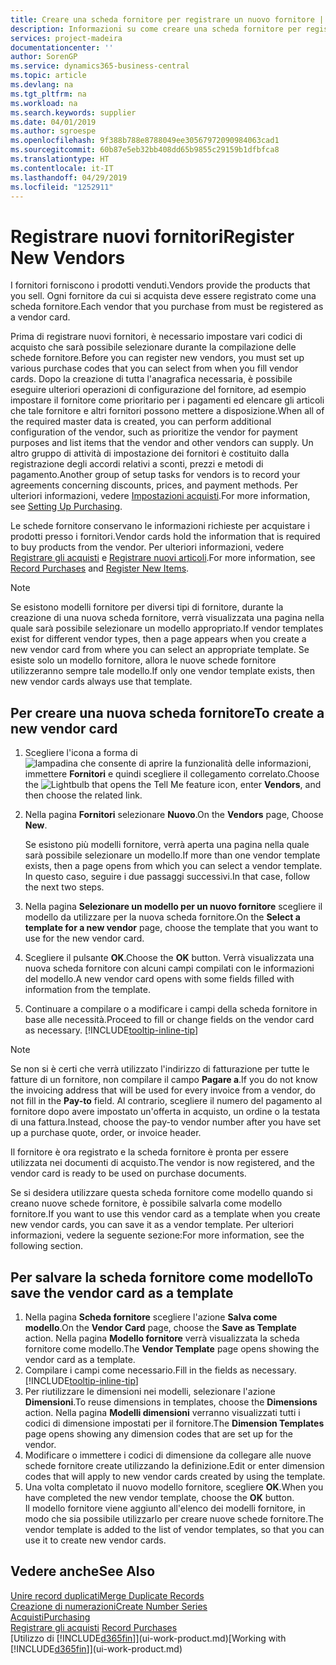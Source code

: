 ```yaml
---
title: Creare una scheda fornitore per registrare un nuovo fornitore | Documenti Microsoft
description: Informazioni su come creare una scheda fornitore per registrare un nuovo fornitore.
services: project-madeira
documentationcenter: ''
author: SorenGP
ms.service: dynamics365-business-central
ms.topic: article
ms.devlang: na
ms.tgt_pltfrm: na
ms.workload: na
ms.search.keywords: supplier
ms.date: 04/01/2019
ms.author: sgroespe
ms.openlocfilehash: 9f388b788e8788049ee30567972090984063cad1
ms.sourcegitcommit: 60b87e5eb32bb408dd65b9855c29159b1dfbfca8
ms.translationtype: HT
ms.contentlocale: it-IT
ms.lasthandoff: 04/29/2019
ms.locfileid: "1252911"
---
```

# <a name="register-new-vendors"></a><span data-ttu-id="91fe1-103">Registrare nuovi fornitori</span><span class="sxs-lookup"><span data-stu-id="91fe1-103">Register New Vendors</span></span>
<span data-ttu-id="91fe1-104">I fornitori forniscono i prodotti venduti.</span><span class="sxs-lookup"><span data-stu-id="91fe1-104">Vendors provide the products that you sell.</span></span> <span data-ttu-id="91fe1-105">Ogni fornitore da cui si acquista deve essere registrato come una scheda fornitore.</span><span class="sxs-lookup"><span data-stu-id="91fe1-105">Each vendor that you purchase from must be registered as a vendor card.</span></span>

<span data-ttu-id="91fe1-106">Prima di registrare nuovi fornitori, è necessario impostare vari codici di acquisto che sarà possibile selezionare durante la compilazione delle schede fornitore.</span><span class="sxs-lookup"><span data-stu-id="91fe1-106">Before you can register new vendors, you must set up various purchase codes that you can select from when you fill vendor cards.</span></span> <span data-ttu-id="91fe1-107">Dopo la creazione di tutta l'anagrafica necessaria, è possibile eseguire ulteriori operazioni di configurazione del fornitore, ad esempio impostare il fornitore come prioritario per i pagamenti ed elencare gli articoli che tale fornitore e altri fornitori possono mettere a disposizione.</span><span class="sxs-lookup"><span data-stu-id="91fe1-107">When all of the required master data is created, you can perform additional configuration of the vendor, such as prioritize the vendor for payment purposes and list items that the vendor and other vendors can supply.</span></span> <span data-ttu-id="91fe1-108">Un altro gruppo di attività di impostazione dei fornitori è costituito dalla registrazione degli accordi relativi a sconti, prezzi e metodi di pagamento.</span><span class="sxs-lookup"><span data-stu-id="91fe1-108">Another group of setup tasks for vendors is to record your agreements concerning discounts, prices, and payment methods.</span></span> <span data-ttu-id="91fe1-109">Per ulteriori informazioni, vedere [Impostazioni acquisti](purchasing-setup-purchasing.md).</span><span class="sxs-lookup"><span data-stu-id="91fe1-109">For more information, see [Setting Up Purchasing](purchasing-setup-purchasing.md).</span></span>

<span data-ttu-id="91fe1-110">Le schede fornitore conservano le informazioni richieste per acquistare i prodotti presso i fornitori.</span><span class="sxs-lookup"><span data-stu-id="91fe1-110">Vendor cards hold the information that is required to buy products from the vendor.</span></span> <span data-ttu-id="91fe1-111">Per ulteriori informazioni, vedere [Registrare gli acquisti](purchasing-how-record-purchases.md) e [Registrare nuovi articoli](inventory-how-register-new-items.md).</span><span class="sxs-lookup"><span data-stu-id="91fe1-111">For more information, see [Record Purchases](purchasing-how-record-purchases.md) and [Register New Items](inventory-how-register-new-items.md).</span></span>

> [!NOTE]  
>   <span data-ttu-id="91fe1-112">Se esistono modelli fornitore per diversi tipi di fornitore, durante la creazione di una nuova scheda fornitore, verrà visualizzata una pagina nella quale sarà possibile selezionare un modello appropriato.</span><span class="sxs-lookup"><span data-stu-id="91fe1-112">If vendor templates exist for different vendor types, then a page appears when you create a new vendor card from where you can select an appropriate template.</span></span> <span data-ttu-id="91fe1-113">Se esiste solo un modello fornitore, allora le nuove schede fornitore utilizzeranno sempre tale modello.</span><span class="sxs-lookup"><span data-stu-id="91fe1-113">If only one vendor template exists, then new vendor cards always use that template.</span></span>

## <a name="to-create-a-new-vendor-card"></a><span data-ttu-id="91fe1-114">Per creare una nuova scheda fornitore</span><span class="sxs-lookup"><span data-stu-id="91fe1-114">To create a new vendor card</span></span>
1. <span data-ttu-id="91fe1-115">Scegliere l'icona a forma di ![lampadina che consente di aprire la funzionalità delle informazioni](media/ui-search/search_small.png "Informazioni sull'operazione che si desidera eseguire"), immettere **Fornitori** e quindi scegliere il collegamento correlato.</span><span class="sxs-lookup"><span data-stu-id="91fe1-115">Choose the ![Lightbulb that opens the Tell Me feature](media/ui-search/search_small.png "Tell me what you want to do") icon, enter **Vendors**, and then choose the related link.</span></span>  
2. <span data-ttu-id="91fe1-116">Nella pagina **Fornitori** selezionare **Nuovo**.</span><span class="sxs-lookup"><span data-stu-id="91fe1-116">On the **Vendors** page, Choose **New**.</span></span>

    <span data-ttu-id="91fe1-117">Se esistono più modelli fornitore, verrà aperta una pagina nella quale sarà possibile selezionare un modello.</span><span class="sxs-lookup"><span data-stu-id="91fe1-117">If more than one vendor template exists, then a page opens from which you can select a vendor template.</span></span> <span data-ttu-id="91fe1-118">In questo caso, seguire i due passaggi successivi.</span><span class="sxs-lookup"><span data-stu-id="91fe1-118">In that case, follow the next two steps.</span></span>
3. <span data-ttu-id="91fe1-119">Nella pagina **Selezionare un modello per un nuovo fornitore** scegliere il modello da utilizzare per la nuova scheda fornitore.</span><span class="sxs-lookup"><span data-stu-id="91fe1-119">On the **Select a template for a new vendor** page, choose the template that you want to use for the new vendor card.</span></span>
4. <span data-ttu-id="91fe1-120">Scegliere il pulsante **OK**.</span><span class="sxs-lookup"><span data-stu-id="91fe1-120">Choose the **OK** button.</span></span> <span data-ttu-id="91fe1-121">Verrà visualizzata una nuova scheda fornitore con alcuni campi compilati con le informazioni del modello.</span><span class="sxs-lookup"><span data-stu-id="91fe1-121">A new vendor card opens with some fields filled with information from the template.</span></span>
5. <span data-ttu-id="91fe1-122">Continuare a compilare o a modificare i campi della scheda fornitore in base alle necessità.</span><span class="sxs-lookup"><span data-stu-id="91fe1-122">Proceed to fill or change fields on the vendor card as necessary.</span></span> [!INCLUDE[tooltip-inline-tip](includes/tooltip-inline-tip_md.md)]

> [!NOTE]  
>   <span data-ttu-id="91fe1-123">Se non si è certi che verrà utilizzato l'indirizzo di fatturazione per tutte le fatture di un fornitore, non compilare il campo **Pagare a**.</span><span class="sxs-lookup"><span data-stu-id="91fe1-123">If you do not know the invoicing address that will be used for every invoice from a vendor, do not fill in the **Pay-to** field.</span></span> <span data-ttu-id="91fe1-124">Al contrario, scegliere il numero del pagamento al fornitore dopo avere impostato un'offerta in acquisto, un ordine o la testata di una fattura.</span><span class="sxs-lookup"><span data-stu-id="91fe1-124">Instead, choose the pay-to vendor number after you have set up a purchase quote, order, or invoice header.</span></span>

<span data-ttu-id="91fe1-125">Il fornitore è ora registrato e la scheda fornitore è pronta per essere utilizzata nei documenti di acquisto.</span><span class="sxs-lookup"><span data-stu-id="91fe1-125">The vendor is now registered, and the vendor card is ready to be used on purchase documents.</span></span>

<span data-ttu-id="91fe1-126">Se si desidera utilizzare questa scheda fornitore come modello quando si creano nuove schede fornitore, è possibile salvarla come modello fornitore.</span><span class="sxs-lookup"><span data-stu-id="91fe1-126">If you want to use this vendor card as a template when you create new vendor cards, you can save it as a vendor template.</span></span> <span data-ttu-id="91fe1-127">Per ulteriori informazioni, vedere la seguente sezione:</span><span class="sxs-lookup"><span data-stu-id="91fe1-127">For more information, see the following section.</span></span>

## <a name="to-save-the-vendor-card-as-a-template"></a><span data-ttu-id="91fe1-128">Per salvare la scheda fornitore come modello</span><span class="sxs-lookup"><span data-stu-id="91fe1-128">To save the vendor card as a template</span></span>
1. <span data-ttu-id="91fe1-129">Nella pagina **Scheda fornitore** scegliere l'azione **Salva come modello**.</span><span class="sxs-lookup"><span data-stu-id="91fe1-129">On the **Vendor Card** page, choose the **Save as Template** action.</span></span> <span data-ttu-id="91fe1-130">Nella pagina **Modello fornitore** verrà visualizzata la scheda fornitore come modello.</span><span class="sxs-lookup"><span data-stu-id="91fe1-130">The **Vendor Template** page opens showing the vendor card as a template.</span></span>
2. <span data-ttu-id="91fe1-131">Compilare i campi come necessario.</span><span class="sxs-lookup"><span data-stu-id="91fe1-131">Fill in the fields as necessary.</span></span> [!INCLUDE[tooltip-inline-tip](includes/tooltip-inline-tip_md.md)]
3. <span data-ttu-id="91fe1-132">Per riutilizzare le dimensioni nei modelli, selezionare l'azione **Dimensioni**.</span><span class="sxs-lookup"><span data-stu-id="91fe1-132">To reuse dimensions in templates, choose the **Dimensions** action.</span></span> <span data-ttu-id="91fe1-133">Nella pagina **Modelli dimensioni** verranno visualizzati tutti i codici di dimensione impostati per il fornitore.</span><span class="sxs-lookup"><span data-stu-id="91fe1-133">The **Dimension Templates** page opens showing any dimension codes that are set up for the vendor.</span></span>
4. <span data-ttu-id="91fe1-134">Modificare o immettere i codici di dimensione da collegare alle nuove schede fornitore create utilizzando la definizione.</span><span class="sxs-lookup"><span data-stu-id="91fe1-134">Edit or enter dimension codes that will apply to new vendor cards created by using the template.</span></span>
5. <span data-ttu-id="91fe1-135">Una volta completato il nuovo modello fornitore, scegliere **OK**.</span><span class="sxs-lookup"><span data-stu-id="91fe1-135">When you have completed the new vendor template, choose the **OK** button.</span></span>  
   <span data-ttu-id="91fe1-136">Il modello fornitore viene aggiunto all'elenco dei modelli fornitore, in modo che sia possibile utilizzarlo per creare nuove schede fornitore.</span><span class="sxs-lookup"><span data-stu-id="91fe1-136">The vendor template is added to the list of vendor templates, so that you can use it to create new vendor cards.</span></span>

## <a name="see-also"></a><span data-ttu-id="91fe1-137">Vedere anche</span><span class="sxs-lookup"><span data-stu-id="91fe1-137">See Also</span></span>
[<span data-ttu-id="91fe1-138">Unire record duplicati</span><span class="sxs-lookup"><span data-stu-id="91fe1-138">Merge Duplicate Records</span></span>](sales-how-merge-duplicate-records.md)  
[<span data-ttu-id="91fe1-139">Creazione di numerazioni</span><span class="sxs-lookup"><span data-stu-id="91fe1-139">Create Number Series</span></span>](ui-create-number-series.md)  
[<span data-ttu-id="91fe1-140">Acquisti</span><span class="sxs-lookup"><span data-stu-id="91fe1-140">Purchasing</span></span>](purchasing-manage-purchasing.md)  
<span data-ttu-id="91fe1-141">[Registrare gli acquisti](purchasing-how-record-purchases.md) </span><span class="sxs-lookup"><span data-stu-id="91fe1-141">[Record Purchases](purchasing-how-record-purchases.md) </span></span>  
<span data-ttu-id="91fe1-142">[Utilizzo di [!INCLUDE[d365fin](includes/d365fin_md.md)]](ui-work-product.md)</span><span class="sxs-lookup"><span data-stu-id="91fe1-142">[Working with [!INCLUDE[d365fin](includes/d365fin_md.md)]](ui-work-product.md)</span></span>  
